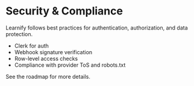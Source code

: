 # Security & Compliance

Learnify follows best practices for authentication, authorization, and data protection.

- Clerk for auth
- Webhook signature verification
- Row-level access checks
- Compliance with provider ToS and robots.txt

See the roadmap for more details.
